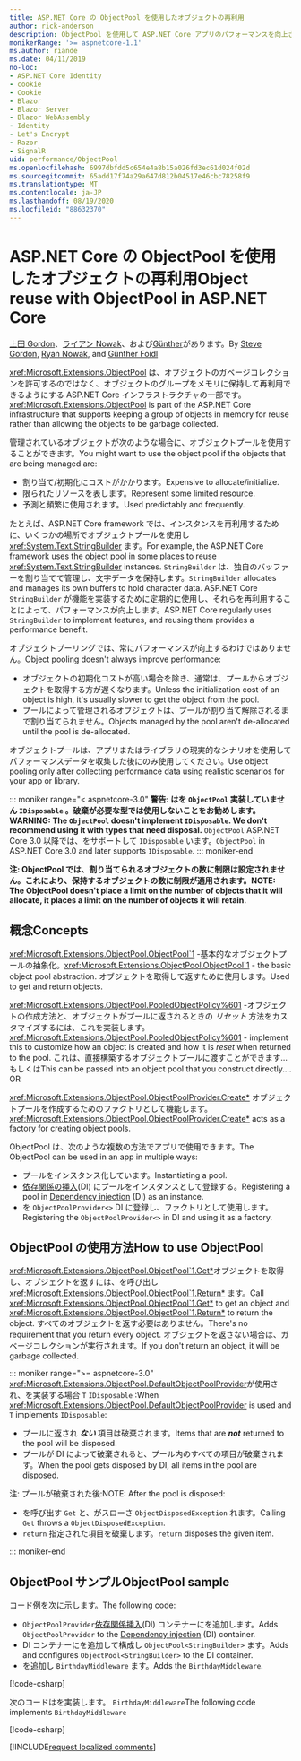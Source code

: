 ```yaml
---
title: ASP.NET Core の ObjectPool を使用したオブジェクトの再利用
author: rick-anderson
description: ObjectPool を使用して ASP.NET Core アプリのパフォーマンスを向上させるためのヒントです。
monikerRange: '>= aspnetcore-1.1'
ms.author: riande
ms.date: 04/11/2019
no-loc:
- ASP.NET Core Identity
- cookie
- Cookie
- Blazor
- Blazor Server
- Blazor WebAssembly
- Identity
- Let's Encrypt
- Razor
- SignalR
uid: performance/ObjectPool
ms.openlocfilehash: 6997dbfdd5c654e4a8b15a026fd3ec61d024f02d
ms.sourcegitcommit: 65add17f74a29a647d812b04517e46cbc78258f9
ms.translationtype: MT
ms.contentlocale: ja-JP
ms.lasthandoff: 08/19/2020
ms.locfileid: "88632370"
---
```

# <a name="object-reuse-with-objectpool-in-aspnet-core"></a><span data-ttu-id="8a07f-103">ASP.NET Core の ObjectPool を使用したオブジェクトの再利用</span><span class="sxs-lookup"><span data-stu-id="8a07f-103">Object reuse with ObjectPool in ASP.NET Core</span></span>

<span data-ttu-id="8a07f-104">[上田 Gordon](https://twitter.com/stevejgordon)、[ライアン Nowak](https://github.com/rynowak)、および[Günther](https://github.com/gfoidl)があります。</span><span class="sxs-lookup"><span data-stu-id="8a07f-104">By [Steve Gordon](https://twitter.com/stevejgordon), [Ryan Nowak](https://github.com/rynowak), and [Günther Foidl](https://github.com/gfoidl)</span></span>

<span data-ttu-id="8a07f-105"><xref:Microsoft.Extensions.ObjectPool> は、オブジェクトのガベージコレクションを許可するのではなく、オブジェクトのグループをメモリに保持して再利用できるようにする ASP.NET Core インフラストラクチャの一部です。</span><span class="sxs-lookup"><span data-stu-id="8a07f-105"><xref:Microsoft.Extensions.ObjectPool> is part of the ASP.NET Core infrastructure that supports keeping a group of objects in memory for reuse rather than allowing the objects to be garbage collected.</span></span>

<span data-ttu-id="8a07f-106">管理されているオブジェクトが次のような場合に、オブジェクトプールを使用することができます。</span><span class="sxs-lookup"><span data-stu-id="8a07f-106">You might want to use the object pool if the objects that are being managed are:</span></span>

- <span data-ttu-id="8a07f-107">割り当て/初期化にコストがかかります。</span><span class="sxs-lookup"><span data-stu-id="8a07f-107">Expensive to allocate/initialize.</span></span>
- <span data-ttu-id="8a07f-108">限られたリソースを表します。</span><span class="sxs-lookup"><span data-stu-id="8a07f-108">Represent some limited resource.</span></span>
- <span data-ttu-id="8a07f-109">予測と頻繁に使用されます。</span><span class="sxs-lookup"><span data-stu-id="8a07f-109">Used predictably and frequently.</span></span>

<span data-ttu-id="8a07f-110">たとえば、ASP.NET Core framework では、インスタンスを再利用するために、いくつかの場所でオブジェクトプールを使用し <xref:System.Text.StringBuilder> ます。</span><span class="sxs-lookup"><span data-stu-id="8a07f-110">For example, the ASP.NET Core framework uses the object pool in some places to reuse <xref:System.Text.StringBuilder> instances.</span></span> <span data-ttu-id="8a07f-111">`StringBuilder` は、独自のバッファーを割り当てて管理し、文字データを保持します。</span><span class="sxs-lookup"><span data-stu-id="8a07f-111">`StringBuilder` allocates and manages its own buffers to hold character data.</span></span> <span data-ttu-id="8a07f-112">ASP.NET Core `StringBuilder` が機能を実装するために定期的に使用し、それらを再利用することによって、パフォーマンスが向上します。</span><span class="sxs-lookup"><span data-stu-id="8a07f-112">ASP.NET Core regularly uses `StringBuilder` to implement features, and reusing them provides a performance benefit.</span></span>

<span data-ttu-id="8a07f-113">オブジェクトプーリングでは、常にパフォーマンスが向上するわけではありません。</span><span class="sxs-lookup"><span data-stu-id="8a07f-113">Object pooling doesn't always improve performance:</span></span>

- <span data-ttu-id="8a07f-114">オブジェクトの初期化コストが高い場合を除き、通常は、プールからオブジェクトを取得する方が遅くなります。</span><span class="sxs-lookup"><span data-stu-id="8a07f-114">Unless the initialization cost of an object is high, it's usually slower to get the object from the pool.</span></span>
- <span data-ttu-id="8a07f-115">プールによって管理されるオブジェクトは、プールが割り当て解除されるまで割り当てられません。</span><span class="sxs-lookup"><span data-stu-id="8a07f-115">Objects managed by the pool aren't de-allocated until the pool is de-allocated.</span></span>

<span data-ttu-id="8a07f-116">オブジェクトプールは、アプリまたはライブラリの現実的なシナリオを使用してパフォーマンスデータを収集した後にのみ使用してください。</span><span class="sxs-lookup"><span data-stu-id="8a07f-116">Use object pooling only after collecting performance data using realistic scenarios for your app or library.</span></span>

::: moniker range="< aspnetcore-3.0"
<span data-ttu-id="8a07f-117">**警告: はを `ObjectPool` 実装していません `IDisposable` 。破棄が必要な型では使用しないことをお勧めします。**</span><span class="sxs-lookup"><span data-stu-id="8a07f-117">**WARNING: The `ObjectPool` doesn't implement `IDisposable`. We don't recommend using it with types that need disposal.**</span></span> <span data-ttu-id="8a07f-118">`ObjectPool` ASP.NET Core 3.0 以降では、をサポートして `IDisposable` います。</span><span class="sxs-lookup"><span data-stu-id="8a07f-118">`ObjectPool` in ASP.NET Core 3.0 and later supports `IDisposable`.</span></span>
::: moniker-end

<span data-ttu-id="8a07f-119">**注: ObjectPool では、割り当てられるオブジェクトの数に制限は設定されません。これにより、保持するオブジェクトの数に制限が適用されます。**</span><span class="sxs-lookup"><span data-stu-id="8a07f-119">**NOTE: The ObjectPool doesn't place a limit on the number of objects that it will allocate, it places a limit on the number of objects it will retain.**</span></span>

## <a name="concepts"></a><span data-ttu-id="8a07f-120">概念</span><span class="sxs-lookup"><span data-stu-id="8a07f-120">Concepts</span></span>

<span data-ttu-id="8a07f-121"><xref:Microsoft.Extensions.ObjectPool.ObjectPool`1> -基本的なオブジェクトプールの抽象化。</span><span class="sxs-lookup"><span data-stu-id="8a07f-121"><xref:Microsoft.Extensions.ObjectPool.ObjectPool`1> - the basic object pool abstraction.</span></span> <span data-ttu-id="8a07f-122">オブジェクトを取得して返すために使用します。</span><span class="sxs-lookup"><span data-stu-id="8a07f-122">Used to get and return objects.</span></span>

<span data-ttu-id="8a07f-123"><xref:Microsoft.Extensions.ObjectPool.PooledObjectPolicy%601> -オブジェクトの作成方法と、オブジェクトがプールに返されるときの *リセット* 方法をカスタマイズするには、これを実装します。</span><span class="sxs-lookup"><span data-stu-id="8a07f-123"><xref:Microsoft.Extensions.ObjectPool.PooledObjectPolicy%601> - implement this to customize how an object is created and how it is *reset* when returned to the pool.</span></span> <span data-ttu-id="8a07f-124">これは、直接構築するオブジェクトプールに渡すことができます...もしくは</span><span class="sxs-lookup"><span data-stu-id="8a07f-124">This can be passed into an object pool that you construct directly.... OR</span></span>

<span data-ttu-id="8a07f-125"><xref:Microsoft.Extensions.ObjectPool.ObjectPoolProvider.Create*> オブジェクトプールを作成するためのファクトリとして機能します。</span><span class="sxs-lookup"><span data-stu-id="8a07f-125"><xref:Microsoft.Extensions.ObjectPool.ObjectPoolProvider.Create*> acts as a factory for creating object pools.</span></span>
<!-- REview, there is no ObjectPoolProvider<T> -->

<span data-ttu-id="8a07f-126">ObjectPool は、次のような複数の方法でアプリで使用できます。</span><span class="sxs-lookup"><span data-stu-id="8a07f-126">The ObjectPool can be used in an app in multiple ways:</span></span>

* <span data-ttu-id="8a07f-127">プールをインスタンス化しています。</span><span class="sxs-lookup"><span data-stu-id="8a07f-127">Instantiating a pool.</span></span>
* <span data-ttu-id="8a07f-128">[依存関係の挿入](xref:fundamentals/dependency-injection)(DI) にプールをインスタンスとして登録する。</span><span class="sxs-lookup"><span data-stu-id="8a07f-128">Registering a pool in [Dependency injection](xref:fundamentals/dependency-injection) (DI) as an instance.</span></span>
* <span data-ttu-id="8a07f-129">を `ObjectPoolProvider<>` DI に登録し、ファクトリとして使用します。</span><span class="sxs-lookup"><span data-stu-id="8a07f-129">Registering the `ObjectPoolProvider<>` in DI and using it as a factory.</span></span>

## <a name="how-to-use-objectpool"></a><span data-ttu-id="8a07f-130">ObjectPool の使用方法</span><span class="sxs-lookup"><span data-stu-id="8a07f-130">How to use ObjectPool</span></span>

<span data-ttu-id="8a07f-131"><xref:Microsoft.Extensions.ObjectPool.ObjectPool`1.Get*>オブジェクトを取得し、オブジェクトを返すには、を呼び出し <xref:Microsoft.Extensions.ObjectPool.ObjectPool`1.Return*> ます。</span><span class="sxs-lookup"><span data-stu-id="8a07f-131">Call <xref:Microsoft.Extensions.ObjectPool.ObjectPool`1.Get*> to get an object and <xref:Microsoft.Extensions.ObjectPool.ObjectPool`1.Return*> to return the object.</span></span>  <span data-ttu-id="8a07f-132">すべてのオブジェクトを返す必要はありません。</span><span class="sxs-lookup"><span data-stu-id="8a07f-132">There's no requirement that you return every object.</span></span> <span data-ttu-id="8a07f-133">オブジェクトを返さない場合は、ガベージコレクションが実行されます。</span><span class="sxs-lookup"><span data-stu-id="8a07f-133">If you don't return an object, it will be garbage collected.</span></span>

::: moniker range=">= aspnetcore-3.0"
<span data-ttu-id="8a07f-134"><xref:Microsoft.Extensions.ObjectPool.DefaultObjectPoolProvider>が使用され、を実装する場合 `T` `IDisposable` :</span><span class="sxs-lookup"><span data-stu-id="8a07f-134">When <xref:Microsoft.Extensions.ObjectPool.DefaultObjectPoolProvider> is used and `T` implements `IDisposable`:</span></span>

* <span data-ttu-id="8a07f-135">プールに返され ***ない*** 項目は破棄されます。</span><span class="sxs-lookup"><span data-stu-id="8a07f-135">Items that are ***not*** returned to the pool will be disposed.</span></span>
* <span data-ttu-id="8a07f-136">プールが DI によって破棄されると、プール内のすべての項目が破棄されます。</span><span class="sxs-lookup"><span data-stu-id="8a07f-136">When the pool gets disposed by DI, all items in the pool are disposed.</span></span>

<span data-ttu-id="8a07f-137">注: プールが破棄された後:</span><span class="sxs-lookup"><span data-stu-id="8a07f-137">NOTE: After the pool is disposed:</span></span>

* <span data-ttu-id="8a07f-138">を呼び出す `Get` と、がスローさ `ObjectDisposedException` れます。</span><span class="sxs-lookup"><span data-stu-id="8a07f-138">Calling `Get` throws a `ObjectDisposedException`.</span></span>
* <span data-ttu-id="8a07f-139">`return` 指定された項目を破棄します。</span><span class="sxs-lookup"><span data-stu-id="8a07f-139">`return` disposes the given item.</span></span>

::: moniker-end

## <a name="objectpool-sample"></a><span data-ttu-id="8a07f-140">ObjectPool サンプル</span><span class="sxs-lookup"><span data-stu-id="8a07f-140">ObjectPool sample</span></span>

<span data-ttu-id="8a07f-141">コード例を次に示します。</span><span class="sxs-lookup"><span data-stu-id="8a07f-141">The following code:</span></span>

* <span data-ttu-id="8a07f-142">`ObjectPoolProvider`[依存関係挿入](xref:fundamentals/dependency-injection)(DI) コンテナーにを追加します。</span><span class="sxs-lookup"><span data-stu-id="8a07f-142">Adds `ObjectPoolProvider` to the [Dependency injection](xref:fundamentals/dependency-injection) (DI) container.</span></span>
* <span data-ttu-id="8a07f-143">DI コンテナーにを追加して構成し `ObjectPool<StringBuilder>` ます。</span><span class="sxs-lookup"><span data-stu-id="8a07f-143">Adds and configures `ObjectPool<StringBuilder>` to the DI container.</span></span>
* <span data-ttu-id="8a07f-144">を追加し `BirthdayMiddleware` ます。</span><span class="sxs-lookup"><span data-stu-id="8a07f-144">Adds the `BirthdayMiddleware`.</span></span>

[!code-csharp[](ObjectPool/ObjectPoolSample/Startup.cs?name=snippet)]

<span data-ttu-id="8a07f-145">次のコードはを実装します。 `BirthdayMiddleware`</span><span class="sxs-lookup"><span data-stu-id="8a07f-145">The following code implements `BirthdayMiddleware`</span></span>

[!code-csharp[](ObjectPool/ObjectPoolSample/BirthdayMiddleware.cs?name=snippet)]

[!INCLUDE[request localized comments](~/includes/code-comments-loc.md)]

